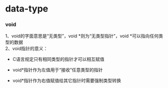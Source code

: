 data-type
=========


### void

1、void的字面意思是“无类型”，void *则为“无类型指针”，void *可以指向任何类型的数据  
2、void指针的意义：  

* C语言规定只有相同类型的指针才可以相互赋值  

* void*指针作为左值用于“接收”任意类型的指针  

* void*指针作为右值赋值给其它指针时需要强制类型转换  










